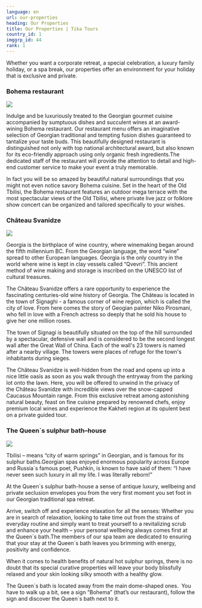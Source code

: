 ```yaml
---
language: en
url: our-properties
heading: Our Properties
title: Our Properties | Tika Tours
country_id: 1
imggrp_id: 44
rank: 1
---
```

<div class="row content-row"><!-- 1708 (0)-->

</div>

<div class="row content-row"><!-- 1709 (2)-->
<div class="col-xs-12"><!-- 2274 -->

Whether you want a corporate retreat, a special celebration, a luxury family holiday,
or a spa break, our properties offer an environment for your holiday that is exclusive
and private.

</div>

</div>

<div class="row content-row"><!-- 1710 (3)-->
<div class="col-xs-12"><!-- 2275 -->

### Bohema restaurant

</div>

</div>

<div class="row content-row"><!-- 1711 (4)-->
<div class="col-xs-12 col-sm-6 col-md-6"><!-- 2276 -->

![](/library/content/bohema-restaurant.png)

</div>

<div class="col-xs-12 col-sm-6 col-md-6"><!-- 2277 -->

Indulge and be luxuriously treated to the Georgian gourmet cuisine accompanied by
sumptuous dishes and succulent wines at an award\-wining Bohema restaurant. Our
restaurant menu offers an imaginative selection of Georgian traditional and tempting
fusion dishes guaranteed to tantalize your taste buds. This beautifully designed
restaurant is distinguished not only with top national architectural award, but
also known for its eco\-friendly approach using only organic fresh ingredients.The
dedicated staff of the restaurant will provide the attention to detail and high\-end
customer service to make your event a truly memorable.

In fact you will be so amazed by beautiful natural surroundings that you might not
even notice savory Bohema cuisine.
Set in the heart of the Old Tbilisi, the Bohema restaurant features an outdoor mega
terrace with the most spectacular views of the Old Tbilisi, where private live jazz
or folklore show concert can be organized and tailored specifically to your wishes.

</div>

</div>

<div class="row content-row"><!-- 1712 (5)-->
<div class="col-xs-12"><!-- 2278 -->

### Château Svanidze

</div>

</div>

<div class="row content-row"><!-- 1713 (6)-->
<div class="col-xs-12 col-sm-6 col-md-6"><!-- 2279 -->

![](/library/content/chateau.png)

</div>

<div class="col-xs-12 col-sm-6 col-md-6"><!-- 2280 -->

Georgia is the birthplace of wine country, where winemaking began around the fifth
millennium BC. From the Georgian language, the word “wine” spread to other European
languages. Georgia is the only country in the world where wine is kept in clay vessels
called “Qvevri”. This ancient method of wine making and storage is inscribed on
the UNESCO list of cultural treasures.

The Château Svanidze offers a rare opportunity to experience the fascinating centuries\-old
wine history of Georgia. The Château is located in the town of Signaghi \- a famous
corner of wine region, which is called the city of love. From here comes the story
of Geogian painter Niko Pirosmani, who fell in love with a French actress so deeply
that he sold his house to give her one million roses.

The town of Signagi is beautifully situated on the top of the hill surrounded by
a spectacular, defensive wall and is considered to be the second longest wall after
the Great Wall of China. Each of the wall's 23 towers is named after a nearby village.
The towers were places of refuge for the town's inhabitants during sieges.

The Château Svanidze is well\-hidden from the road and opens up into a nice little
oasis as soon as you walk through the entryway from the parking lot onto the lawn.
Here, you will be offered to unwind in the privacy of the Château Svanidze with
incredible views over the snow\-capped Caucasus Mountain range. From this exclusive
retreat among astonishing natural beauty, feast on fine cuisine prepared by renowned
chefs, enjoy premium local wines and experience the Kakheti region at its opulent
best on a private guided tour.

</div>

</div>

<div class="row content-row"><!-- 1714 (7)-->
<div class="col-xs-12"><!-- 2281 -->

### The Queen\`s sulphur bath–house

</div>

</div>

<div class="row content-row"><!-- 1715 (8)-->
<div class="col-xs-12 col-sm-6 col-md-6"><!-- 2282 -->

![](/library/content/queens-bath.png)

</div>

<div class="col-xs-12 col-sm-6 col-md-6"><!-- 2283 -->

Tbilisi – means “city of warm springs” in Georgian, and is famous for its sulphur
baths.Georgian spas enjoyed enormous popularity across Europe and Russia\`s famous
poet, Pushkin, is known to have said of them: “I have never seen such luxury in
all my life. I was literally reborn!”

At the Queen\`s sulphur bath\-house a sense of antique luxury, wellbeing and private
seclusion envelopes you from the very first moment you set foot in our Georgian
traditional spa retreat.

Arrive, switch off and experience relaxation for all the senses: Whether you are
in search of relaxation, looking to take time out from the strains of everyday routine
and simply want to treat yourself to a revitalizing scrub and enhance your health
– your personal wellbeing always comes first at the Queen\`s bath.The members of
our spa team are dedicated to ensuring that your stay at the Queen\`s bath leaves
you brimming with energy, positivity and confidence.

When it comes to health benefits of natural hot sulphur springs, there is no doubt
that its special curative properties will leave your body blissfully relaxed and
your skin looking silky smooth with a healthy glow.

The Queen\`s bath is located away from the main dome\-shaped ones.  You have to walk
up a bit, see a sign “Bohema” (that’s our restaurant), follow the sign and discover
the Queen\`s bath next to it.

</div>

</div>
